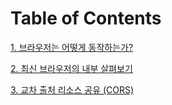 # Table of Contents

[1. 브라우저는 어떻게 동작하는가?](/how-browsers-work/)

[2. 최신 브라우저의 내부 살펴보기](/inside-look-at-modern-web-browser/)

[3. 교차 출처 리소스 공유 (CORS)](/cors/)
